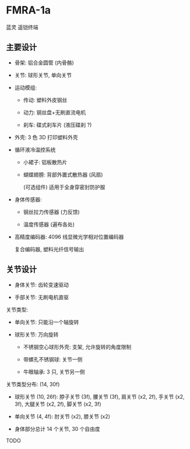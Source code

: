 # FMRA-1a
蓝灵 遥铠终端


## 主要设计

+ 骨架: 铝合金圆管 (内骨骼)

+ 关节: 球形关节, 单向关节

+ 运动模组:

  - 传动: 塑料外皮钢丝

  - 动力: 钢丝盘+无刷直流电机

  - 刹车: 碟式刹车片 (液压碟刹 ?)

+ 外壳: 3 色 3D 打印塑料外壳

+ 循环液冷温控系统

  - 小裙子: 铝板散热片

  - 蝴蝶翅膀: 背部外置式散热器 (风扇)

    (可选组件) 适用于全身穿密封防护服

+ 身体传感器:

  - 钢丝拉力传感器 (力反馈)

  - 温度传感器 (遍布各处)

+ 高精度编码器: 4096 线显微光学相对位置编码器

  复合编码器, 塑料光纤信号输出


## 关节设计

+ 身体关节: 齿轮变速驱动

+ 手部关节: 无刷电机直驱

关节类型:

+ 单向关节: 只能沿一个轴旋转

+ 球形关节: 万向旋转

  - 不锈钢空心球形外壳: 支架, 允许旋转的角度限制

  - 带螺孔不锈钢球: 关节一侧

  - 牛眼轴承: 3 只, 关节另一侧

关节类型分布: (14, 30f)

+ 球形关节 (10, 26f): 脖子关节 (3f), 腰关节 (3f), 肩关节 (x2, 2f), 手关节 (x2, 3f), 大腿关节 (x2, 2f), 脚关节 (x2, 3f)

+ 单向关节 (4, 4f): 肘关节 (x2), 膝关节 (x2)

+ 身体部分总计 14 个关节, 30 个自由度


TODO
